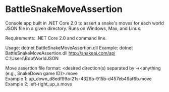 # BattleSnakeMoveAssertion
Console app built in .NET Core 2.0 to assert a snake's moves for each world JSON file in a given directory. Runs on Windows, Max, and Linux.

Requirements: .NET Core 2.0 and command line.

Usage: dotnet BattleSnakeMoveAssertion.dll <snake base URI> <path to directory with move assertion files>
Example: dotnet BattleSnakeMoveAssertion.dll http://snakeai.com/api C:\Users\Bob\WorldJSON
  
Move assertion file format: <desired direction(s) separated by ->_<bad direction your snake moved>_<anything (e.g., SnakeDown game ID)>.move<br/>
Example 1: up_down_d8edf99a-21s-4326b-915b-d457eb49af6b.move
Example 2: left-right_up_x.move
